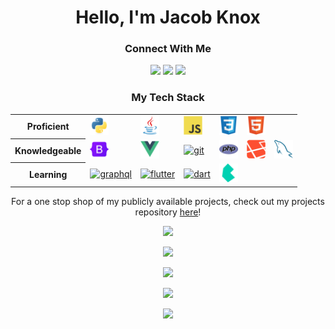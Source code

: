 <h1 align="center">Hello, I'm Jacob Knox</h1>

<h3 align="center">Connect With Me</h3>
<p align="center">
<a href="https://www.facebook.com/jacobaknox" align="center" ><img src="https://img.shields.io/badge/-Facebook-blue?style=for-the-badge&logo=Facebook&logoColor=white&link=https://github.com/JacobKnox" /></a>
<a href="https://www.instagram.com/epicguy203/" align="center" ><img src="https://img.shields.io/badge/-instagram-red?style=for-the-badge&logo=instagram&logoColor=white&link=https://github.com/JacobKnox" /></a>
<a href="https://www.linkedin.com/in/jacobknoxa/" align="center" ><img src="https://img.shields.io/badge/-Linkedin-blue?style=for-the-badge&logo=Linkedin&logoColor=white&link=https://github.com/JacobKnox" /></a>
</p>

<h3 align="center">My Tech Stack</h3>
<table align="center">
    <tr>
        <th>Proficient</th>
        <td><a href="https://www.python.org"><img src="https://raw.githubusercontent.com/devicons/devicon/master/icons/python/python-original.svg" alt="python" width="30" height="30"/></a></td>
        <td><a href="https://www.java.com/en/"><img src="https://raw.githubusercontent.com/devicons/devicon/master/icons/java/java-original.svg" alt="java" width="30" height="30"/></a></td>
        <td><a href="https://www.javascript.com/"><img src="https://raw.githubusercontent.com/devicons/devicon/master/icons/javascript/javascript-original.svg" alt="javascript" width="30" height="30"/></a></td>
        <td><a href="https://www.w3schools.com/css/"> <img src="https://raw.githubusercontent.com/devicons/devicon/master/icons/css3/css3-original.svg" alt="css3" width="30" height="30"/></a></td>
        <td><a href="https://www.w3.org/html/"><img src="https://raw.githubusercontent.com/devicons/devicon/master/icons/html5/html5-original.svg" alt="html5" width="30" height="30"/></a></td>
        <td></td>
    </tr>
    <tr>
        <th>Knowledgeable</th>
        <td><a href="https://getbootstrap.com"><img src="https://raw.githubusercontent.com/devicons/devicon/master/icons/bootstrap/bootstrap-original.svg" alt="bootstrap" width="30" height="30"/></a></td>
        <td><a href="https://vuejs.org/"><img src="https://raw.githubusercontent.com/devicons/devicon/master/icons/vuejs/vuejs-original.svg" alt="vue.js" width="30" height="30"/></a></td>
        <td><a href="https://git-scm.com/"><img src="https://www.vectorlogo.zone/logos/git-scm/git-scm-icon.svg" alt="git" width="30" height="30"/></a></td>
        <td><a href="https://www.php.net/"><img src="https://raw.githubusercontent.com/devicons/devicon/master/icons/php/php-original.svg" alt="php" width="30" height="30"/></a></td>
        <td><a href="https://laravel.com/"><img src="https://raw.githubusercontent.com/devicons/devicon/master/icons/laravel/laravel-plain.svg" alt="laravel" width="30" height="30"/></a></td>
        <td><a href="https://www.mysql.com/"><img src="https://raw.githubusercontent.com/devicons/devicon/master/icons/mysql/mysql-original.svg" alt="mysql" width="30" height="30"/></a></td>
    </tr>
    <tr>
        <th>Learning</th>
        <td><a href="https://graphql.org"><img src="https://www.vectorlogo.zone/logos/graphql/graphql-icon.svg" alt="graphql" width="30" height="30"/></a></td>
        <td><a href="https://flutter.dev/"><img src="https://storage.googleapis.com/cms-storage-bucket/4fd5520fe28ebf839174.svg" alt="flutter" width="30" height="30"/></a></td>
        <td><a href="https://dart.dev/"><img src="https://upload.wikimedia.org/wikipedia/commons/7/7e/Dart-logo.png" alt="dart" width="30" height="30"/></a></td>
        <td><a href="https://bulma.io/"><img src="https://raw.githubusercontent.com/devicons/devicon/master/icons/bulma/bulma-plain.svg" alt="bulma" width="30" height="30"/></a></td>
        <td></td>
        <td></td>
    </tr>
</table>

<p align="center">For a one stop shop of my publicly available projects, check out my projects repository <a href="https://github.com/JacobKnox/Jacob-Knox-Projects#readme">here</a>!</p>

<p align="center"><img src="http://github-profile-summary-cards.vercel.app/api/cards/stats?username=JacobKnox&theme=nord_dark" /></p>
<p align="center"><img src="http://github-profile-summary-cards.vercel.app/api/cards/profile-details?username=JacobKnox&theme=nord_dark"></p>
<p align="center"><img src="https://github-readme-streak-stats.herokuapp.com/?user=JacobKnox&date_format=M%20j%5B%2C%20Y%5D&background=2D3742&stroke=2D3742&ring=6bbbca&fire=6bbbca&currStreakNum=fff&sideNums=6bbbca&currStreakLabel=6bbbca&sideLabels=fff&dates=fff" /></p>
<p align="center"><img src="https://github-readme-stats.vercel.app/api/top-langs/?username=JacobKnox&langs_count=10&theme=radical" /></p>
<p align="center"><img src="https://github-profile-trophy.vercel.app/?username=JacobKnox" /></p>
